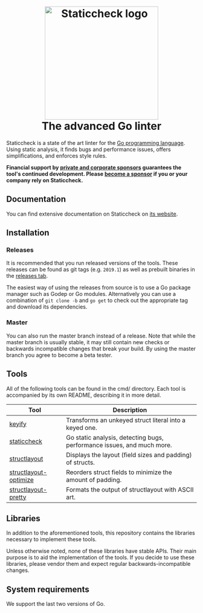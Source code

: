 <div align="center">
	<h1><img alt="Staticcheck logo" src="/images/logo.svg" height="300" /><br />
		The advanced Go linter
	</h1>
</div>

Staticcheck is a state of the art linter for the [Go programming
language](https://go.dev/). Using static analysis, it finds bugs and performance issues,
offers simplifications, and enforces style rules.

**Financial support by [private and corporate sponsors](http://staticcheck.io/sponsors) guarantees the tool's continued development.
Please [become a sponsor](https://github.com/users/dominikh/sponsorship) if you or your company rely on Staticcheck.**


## Documentation

You can find extensive documentation on Staticcheck on [its website](https://staticcheck.io/docs/).

## Installation

### Releases

It is recommended that you run released versions of the tools. These
releases can be found as git tags (e.g. `2019.1`) as well as prebuilt
binaries in the [releases tab](https://github.com/dominikh/go-tools/releases).

The easiest way of using the releases from source is to use a Go
package manager such as Godep or Go modules. Alternatively you can use
a combination of `git clone -b` and `go get` to check out the
appropriate tag and download its dependencies.


### Master

You can also run the master branch instead of a release. Note that
while the master branch is usually stable, it may still contain new
checks or backwards incompatible changes that break your build. By
using the master branch you agree to become a beta tester.

## Tools

All of the following tools can be found in the cmd/ directory. Each
tool is accompanied by its own README, describing it in more detail.

| Tool                                               | Description                                                             |
|----------------------------------------------------|-------------------------------------------------------------------------|
| [keyify](cmd/keyify/)                              | Transforms an unkeyed struct literal into a keyed one.                  |
| [staticcheck](cmd/staticcheck/)                    | Go static analysis, detecting bugs, performance issues, and much more. |
| [structlayout](cmd/structlayout/)                  | Displays the layout (field sizes and padding) of structs.               |
| [structlayout-optimize](cmd/structlayout-optimize) | Reorders struct fields to minimize the amount of padding.               |
| [structlayout-pretty](cmd/structlayout-pretty)     | Formats the output of structlayout with ASCII art.                      |

## Libraries

In addition to the aforementioned tools, this repository contains the
libraries necessary to implement these tools.

Unless otherwise noted, none of these libraries have stable APIs.
Their main purpose is to aid the implementation of the tools. If you
decide to use these libraries, please vendor them and expect regular
backwards-incompatible changes.

## System requirements

We support the last two versions of Go.
